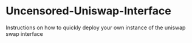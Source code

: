 # Uncensored-Uniswap-Interface
Instructions on how to quickly deploy your own instance of the uniswap swap interface

